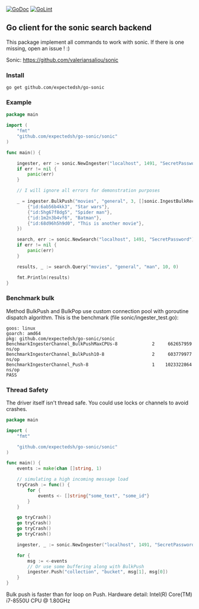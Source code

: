 [![GoDoc](https://godoc.org/github.com/expectedsh/go-sonic/sonic?status.svg)](https://godoc.org/github.com/expectedsh/go-sonic/sonic) [![GoLint](https://img.shields.io/badge/golint-ok-green.svg)](https://go-lint.appspot.com/github.com/expectedsh/go-sonic/sonic)

## Go client for the sonic search backend

This package implement all commands to work with sonic. If there is one missing, open an issue ! :)

Sonic: https://github.com/valeriansaliou/sonic

### Install

`go get github.com/expectedsh/go-sonic`

### Example

```go
package main

import (
	"fmt"
	"github.com/expectedsh/go-sonic/sonic"
)

func main() {

	ingester, err := sonic.NewIngester("localhost", 1491, "SecretPassword")
	if err != nil {
		panic(err)
	}

	// I will ignore all errors for demonstration purposes

	_ = ingester.BulkPush("movies", "general", 3, []sonic.IngestBulkRecord{
		{"id:6ab56b4kk3", "Star wars"},
		{"id:5hg67f8dg5", "Spider man"},
		{"id:1m2n3b4vf6", "Batman"},
		{"id:68d96h5h9d0", "This is another movie"},
	})

	search, err := sonic.NewSearch("localhost", 1491, "SecretPassword")
	if err != nil {
		panic(err)
	}

	results, _ := search.Query("movies", "general", "man", 10, 0)

	fmt.Println(results)
}
```

### Benchmark bulk

Method BulkPush and BulkPop use custom connection pool with goroutine dispatch algorithm.
This is the benchmark (file sonic/ingester_test.go):

```
goos: linux
goarch: amd64
pkg: github.com/expectedsh/go-sonic/sonic
BenchmarkIngesterChannel_BulkPushMaxCPUs-8   	       2	 662657959 ns/op
BenchmarkIngesterChannel_BulkPush10-8        	       2	 603779977 ns/op
BenchmarkIngesterChannel_Push-8              	       1	1023322864 ns/op
PASS
```

### Thread Safety

The driver itself isn't thread safe. You could use locks or channels to avoid crashes.

```go
package main

import (
	"fmt"

	"github.com/expectedsh/go-sonic/sonic"
)

func main() {
	events := make(chan []string, 1)

	// simulating a high incoming message load
	tryCrash := func() {
		for {
			events <- []string{"some_text", "some_id"}
		}
	}

	go tryCrash()
	go tryCrash()
	go tryCrash()
	go tryCrash()

	ingester, _ := sonic.NewIngester("localhost", 1491, "SecretPassword")

	for {
		msg := <-events
		// Or use some buffering along with BulkPush
		ingester.Push("collection", "bucket", msg[1], msg[0])
	}
}
```

Bulk push is faster than for loop on Push. 
Hardware detail: Intel(R) Core(TM) i7-8550U CPU @ 1.80GHz
